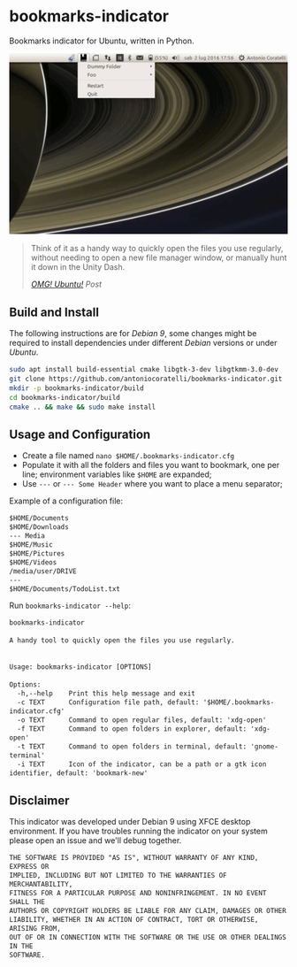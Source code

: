 # bookmarks-indicator

Bookmarks indicator for Ubuntu, written in Python.

![example][animation]

> Think of it as a handy way to quickly open the files you use regularly,
> without needing to open a new file manager window, or manually hunt it
> down in the Unity Dash.
>
> _[OMG! Ubuntu!][omgubuntu] Post_

## Build and Install

The following instructions are for *Debian 9*, some changes might be 
required to install dependencies under different *Debian* versions or 
under *Ubuntu*.

```bash
sudo apt install build-essential cmake libgtk-3-dev libgtkmm-3.0-dev
git clone https://github.com/antoniocoratelli/bookmarks-indicator.git
mkdir -p bookmarks-indicator/build
cd bookmarks-indicator/build
cmake .. && make && sudo make install 
```

## Usage and Configuration

- Create a file named `nano $HOME/.bookmarks-indicator.cfg` 
- Populate it with all the folders and files you want to bookmark, one per line;
  environment variables like `$HOME` are expanded;
- Use `---` or `--- Some Header` where you want to place a menu separator;

Example of a configuration file:

```
$HOME/Documents
$HOME/Downloads
--- Media
$HOME/Music
$HOME/Pictures
$HOME/Videos
/media/user/DRIVE
---
$HOME/Documents/TodoList.txt
```

Run `bookmarks-indicator --help`:

```
bookmarks-indicator

A handy tool to quickly open the files you use regularly.


Usage: bookmarks-indicator [OPTIONS]

Options:
  -h,--help    Print this help message and exit
  -c TEXT      Configuration file path, default: '$HOME/.bookmarks-indicator.cfg'
  -o TEXT      Command to open regular files, default: 'xdg-open'
  -f TEXT      Command to open folders in explorer, default: 'xdg-open'
  -t TEXT      Command to open folders in terminal, default: 'gnome-terminal'
  -i TEXT      Icon of the indicator, can be a path or a gtk icon identifier, default: 'bookmark-new'
```

## Disclaimer

This indicator was developed under Debian 9 using XFCE desktop environment.
If you have troubles running the indicator on your system please open an issue and
we'll debug together.

```
THE SOFTWARE IS PROVIDED "AS IS", WITHOUT WARRANTY OF ANY KIND, EXPRESS OR 
IMPLIED, INCLUDING BUT NOT LIMITED TO THE WARRANTIES OF MERCHANTABILITY, 
FITNESS FOR A PARTICULAR PURPOSE AND NONINFRINGEMENT. IN NO EVENT SHALL THE 
AUTHORS OR COPYRIGHT HOLDERS BE LIABLE FOR ANY CLAIM, DAMAGES OR OTHER 
LIABILITY, WHETHER IN AN ACTION OF CONTRACT, TORT OR OTHERWISE, ARISING FROM, 
OUT OF OR IN CONNECTION WITH THE SOFTWARE OR THE USE OR OTHER DEALINGS IN THE 
SOFTWARE.
```

[animation]: https://raw.githubusercontent.com/antoniocoratelli/bookmarks-indicator/master/res/animation.gif
[omgubuntu]: http://www.omgubuntu.co.uk/2016/09/simple-bookmarks-indicator-ubuntu-desktop
